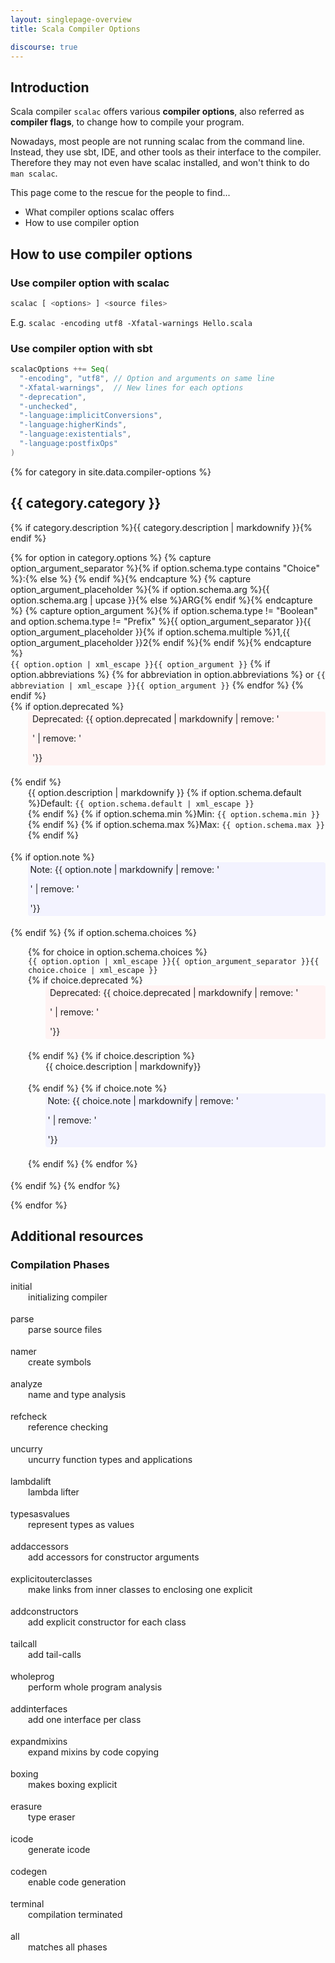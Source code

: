 ```yaml
---
layout: singlepage-overview
title: Scala Compiler Options

discourse: true
---
```

<style type="text/css">
.definition-list dd { 
    margin-left: 2em;
}
.definition-list .deprecated { 
    padding: 0.25em 0.5em; 
    background-color: #fff3f3;
    border-radius: 4px;
}
.definition-list .note { 
    padding: 0.25em 0.25em; 
    background-color: #f3f3ff;
    border-radius: 4px;
}
.definition-list dd {
    margin-bottom:18px;    
}
</style>



## Introduction

Scala compiler `scalac` offers various **compiler options**, also referred as **compiler flags**, to change how to compile your program.

Nowadays, most people are not running scalac from the command line.
Instead, they use sbt, IDE, and other tools as their interface to the compiler.
Therefore they may not even have scalac installed, and won't think to do `man scalac`.

This page come to the rescue for the people to find...

* What compiler options scalac offers
* How to use compiler option


## How to use compiler options

### Use compiler option with scalac

```bash
scalac [ <options> ] <source files>
```

E.g. `scalac -encoding utf8 -Xfatal-warnings Hello.scala`



### Use compiler option with sbt



```scala
scalacOptions ++= Seq(
  "-encoding", "utf8", // Option and arguments on same line
  "-Xfatal-warnings",  // New lines for each options
  "-deprecation",
  "-unchecked",
  "-language:implicitConversions",
  "-language:higherKinds",
  "-language:existentials",
  "-language:postfixOps"
)
```



{% for category in site.data.compiler-options %}
<h2>{{ category.category }}</h2>
{% if category.description %}{{ category.description | markdownify }}{% endif %}

<dl class="definition-list">
{% for option in category.options %}
    {% capture option_argument_separator %}{% if option.schema.type contains "Choice" %}:{% else %} {% endif %}{% endcapture %}
    {% capture option_argument_placeholder %}{% if option.schema.arg %}{{ option.schema.arg | upcase }}{% else %}ARG{% endif %}{% endcapture %}
    {% capture option_argument %}{% if option.schema.type != "Boolean" and option.schema.type != "Prefix" %}{{ option_argument_separator }}{{ option_argument_placeholder }}{% if option.schema.multiple %}1,{{ option_argument_placeholder }}2{% endif %}{% endif %}{% endcapture %}
    <dt>
        <code>{{ option.option | xml_escape }}{{ option_argument }}</code>
        {% if option.abbreviations %}
        {% for abbreviation in option.abbreviations %}
         or <code>{{ abbreviation | xml_escape }}{{ option_argument }}</code>
        {% endfor %}  
        {% endif %}
    </dt>
    {% if option.deprecated %}<dd class="deprecated"><i class="fa fa-exclamation-triangle"></i> Deprecated: {{ option.deprecated | markdownify | remove: '<p>' | remove: '</p>'}}</dd>{% endif %}            
    <dd class="description">
        {{ option.description | markdownify }}
        {% if option.schema.default %}Default: <code>{{ option.schema.default | xml_escape }}</code><br>{% endif %}
        {% if option.schema.min %}Min: <code>{{ option.schema.min }}</code><br>{% endif %}
        {% if option.schema.max %}Max: <code>{{ option.schema.max }}</code><br>{% endif %}        
    </dd>
    {% if option.note %}<dd class="note"><i class="fa fa-sticky-note"></i> Note: {{ option.note | markdownify | remove: '<p>' | remove: '</p>'}}</dd>{% endif %}            
    {% if option.schema.choices %}
    <dd class="choices">
        <dl class="choices">
          <!-- TODO: deprecated for choice -->          
          {% for choice in option.schema.choices %}
            <dt><code>{{ option.option | xml_escape }}{{ option_argument_separator }}{{ choice.choice | xml_escape }}</code></dt>
            {% if choice.deprecated %}<dd class="deprecated"><i class="fa fa-exclamation-triangle"></i> Deprecated: {{ choice.deprecated | markdownify | remove: '<p>' | remove: '</p>'}}</dd>{% endif %}
            {% if choice.description %}<dd class="description">{{ choice.description | markdownify}}</dd>{% endif %}
            {% if choice.note %}<dd class="note"><i class="fa fa-sticky-note"></i> Note: {{ choice.note | markdownify | remove: '<p>' | remove: '</p>'}}</dd>{% endif %}
          {% endfor %}  
        </dl>
    </dd>
    {% endif %}
{% endfor %}  
</dl>

{% endfor %}  


## Additional resources

### Compilation Phases

<dl class="definition-list">
<dt>initial</dt>
<dd>initializing compiler</dd>

<dt>parse</dt>
<dd>parse source files</dd>

<dt>namer</dt>
<dd>create symbols</dd>

<dt>analyze</dt>
<dd>name and type analysis</dd>

<dt>refcheck</dt>
<dd>reference checking</dd>

<dt>uncurry</dt>
<dd>uncurry function types and applications</dd>

<dt>lambdalift</dt>
<dd>lambda lifter</dd>

<dt>typesasvalues</dt>
<dd>represent types as values</dd>

<dt>addaccessors</dt>
<dd>add accessors for constructor arguments</dd>

<dt>explicitouterclasses</dt>
<dd>make links from inner classes to enclosing one explicit</dd>

<dt>addconstructors</dt>
<dd>add explicit constructor for each class</dd>

<dt>tailcall</dt>
<dd>add tail-calls</dd>

<dt>wholeprog</dt>
<dd>perform whole program analysis</dd>

<dt>addinterfaces</dt>
<dd>add one interface per class</dd>

<dt>expandmixins</dt>
<dd>expand mixins by code copying</dd>

<dt>boxing</dt>
<dd>makes boxing explicit</dd>

<dt>erasure</dt>
<dd>type eraser</dd>

<dt>icode</dt>
<dd>generate icode</dd>

<dt>codegen</dt>
<dd>enable code generation</dd>

<dt>terminal</dt>
<dd>compilation terminated</dd>

<dt>all</dt>
<dd>matches all phases</dd>
</dl>
    